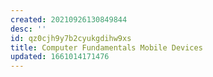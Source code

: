 ```yaml
---
created: 20210926130849844
desc: ''
id: qz0cjh9y7b2cyukgdihw9xs
title: Computer Fundamentals Mobile Devices
updated: 1661014171476
---
```

   

